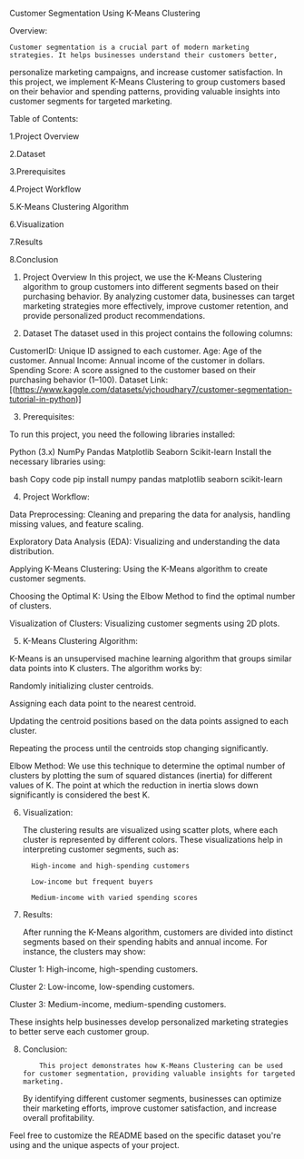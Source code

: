 Customer Segmentation Using K-Means Clustering

Overview:

    Customer segmentation is a crucial part of modern marketing strategies. It helps businesses understand their customers better,
personalize marketing campaigns, and increase customer satisfaction. In this project, we implement K-Means Clustering to group customers 
based on their behavior and spending patterns, providing valuable insights into customer segments for targeted marketing.

Table of Contents:

1.Project Overview

2.Dataset

3.Prerequisites

4.Project Workflow

5.K-Means Clustering Algorithm

6.Visualization

7.Results

8.Conclusion

1. Project Overview
In this project, we use the K-Means Clustering algorithm to group customers into different segments based on their purchasing behavior. By analyzing customer data, businesses can target marketing strategies more effectively, improve customer retention, and provide personalized product recommendations.

2. Dataset
The dataset used in this project contains the following columns:

CustomerID: Unique ID assigned to each customer.
Age: Age of the customer.
Annual Income: Annual income of the customer in dollars.
Spending Score: A score assigned to the customer based on their purchasing behavior (1–100).
Dataset Link: [(https://www.kaggle.com/datasets/vjchoudhary7/customer-segmentation-tutorial-in-python)]

3. Prerequisites:
   
To run this project, you need the following libraries installed:

  Python (3.x)
  NumPy
  Pandas
  Matplotlib
  Seaborn
  Scikit-learn
Install the necessary libraries using:

bash
Copy code
pip install numpy pandas matplotlib seaborn scikit-learn

4. Project Workflow:

  Data Preprocessing: Cleaning and preparing the data for analysis, handling missing values, and feature scaling.
  
  Exploratory Data Analysis (EDA): Visualizing and understanding the data distribution.

  Applying K-Means Clustering: Using the K-Means algorithm to create customer segments.

  Choosing the Optimal K: Using the Elbow Method to find the optimal number of clusters.

  Visualization of Clusters: Visualizing customer segments using 2D plots.

5. K-Means Clustering Algorithm:
   
K-Means is an unsupervised machine learning algorithm that groups similar data points into K clusters. The algorithm works by:

Randomly initializing cluster centroids.

Assigning each data point to the nearest centroid.

Updating the centroid positions based on the data points assigned to each cluster.

Repeating the process until the centroids stop changing significantly.

Elbow Method: We use this technique to determine the optimal number of clusters by plotting the sum of squared distances (inertia)
              for different values of K. The point at which the reduction in inertia slows down significantly is considered the best K.

6. Visualization:
   
     The clustering results are visualized using scatter plots, where each cluster is represented by different colors.
    These visualizations help in interpreting customer segments, such as:

         High-income and high-spending customers

         Low-income but frequent buyers

         Medium-income with varied spending scores
   

7. Results:
   
    After running the K-Means algorithm, customers are divided into distinct segments based on their spending habits and annual income. For instance, the clusters may show:

Cluster 1: High-income, high-spending customers.

Cluster 2: Low-income, low-spending customers.

Cluster 3: Medium-income, medium-spending customers.

These insights help businesses develop personalized marketing strategies to better serve each customer group.

8. Conclusion:
    
           This project demonstrates how K-Means Clustering can be used for customer segmentation, providing valuable insights for targeted marketing.
   By identifying different customer segments, businesses can optimize their marketing efforts, improve customer satisfaction, and increase overall profitability.

Feel free to customize the README based on the specific dataset you're using and the unique aspects of your project.

